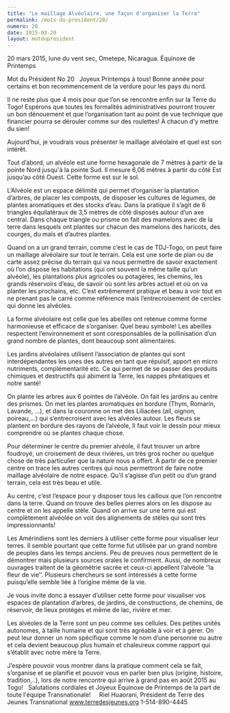```yaml
---
title: "Le maillage Alvéolaire, une façon d'organiser la Terre"
permalink: /mots-du-president/20/
numero: 20
date: 2015-03-20
layout: motdupresident
---
```

20 mars 2015, lune du vent sec, Ometepe, Nicaragua.
Équinoxe de Printemps

Mot du Président No 20
 
Joyeux Printemps à tous! Bonne année pour certains et bon recommencement de la verdure pour les pays du nord.

Il ne reste plus que 4 mois pour que l’on se rencontre enfin sur la Terre du Togo! Espérons que toutes les formalités administratives pourront trouver un bon dénouement et que l’organisation tant au point de vue technique que financier pourra se dérouler comme sur des roulettes! À chacun d’y mettre du sien!

Aujourd’hui, je voudrais vous présenter le maillage alvéolaire et quel est son intérêt.

Tout d’abord, un alvéole est une forme hexagonale de 7 mètres à partir de la pointe Nord jusqu'à la pointe Sud. Il mesure 6,06 mètres à partir du côté Est jusqu’au côté Ouest. Cette forme est sur le sol.

L’Alvéole est un espace délimité qui permet d’organiser la plantation d’arbres, de placer les composts, de disposer les cultures de légumes, de plantes aromatiques et des stocks d’eau. Dans la pratique il s’agit de 6 triangles équilatéraux de 3,5 mètres de côté disposés autour d’un axe central. Dans chaque triangle ou prisme on fait des mamelons avec de la terre dans lesquels ont plantes sur chacun des mamelons des haricots, des courges, du maïs et d’autres plantes.

Quand on a un grand terrain, comme c’est le cas de TDJ-Togo, on peut faire un maillage alvéolaire sur tout le terrain. Cela est une sorte de plan ou de carte assez précise du terrain qui va nous permettre de savoir exactement où l’on dispose les habitations (qui ont souvent la même taille qu’un alvéole), les plantations plus agricoles ou potagères, les chemins, les grands réservoirs d’eau, de savoir où sont les arbres actuel et où on va planter les prochains, etc. C’est extrêmement pratique et beau à voir tout en ne prenant pas le carré comme référence mais l’entrecroisement de cercles qui donne les alvéoles.

La forme alvéolaire est celle que les abeilles ont retenue comme forme harmonieuse et efficace de s’organiser. Quel beau symbole! Les abeilles respectent l’environnement et sont coresponsables de la pollinisation d’un grand nombre de plantes, dont beaucoup sont alimentaires.

Les jardins alvéolaires utilisent l’association de plantes qui sont interdépendantes les unes des autres en tant que répulsif, apport en micro nutriments, complémentarité etc. Ce qui permet de se passer des produits chimiques et destructifs qui abiment la Terre, les nappes phréatiques et notre santé!

On plante les arbres aux 6 pointes de l’alvéole. On fait les jardins au centre des prismes. On met les plantes aromatiques en bordure (Thym, Romarin, Lavande, …), et dans la couronne on met des Liliacées (ail, oignon, poireau,…) qui s’entrecroisent avec les alvéoles autour. Les fleurs se plantent en bordure des rayons de l’alvéole, Il faut voir le dessin pour mieux comprendre où se plantes chaque chose.

Pour déterminer le centre du premier alvéole, il faut trouver un arbre foudroyé, un croisement de deux rivières, un très gros rocher ou quelque chose de très particulier que la nature nous a offert. À partir de ce premier centre on trace les autres centres qui nous permettront de faire notre maillage alvéolaire de notre espace. Qu’il s’agisse d’un petit ou d’un grand terrain, cela est très beau et utile.

Au centre, c’est l’espace pour y disposer tous les cailloux que l’on rencontre dans la terre. Quand on trouve des belles pierres alors on les dispose au centre et on les appelle stèle. Quand on arrive sur une terre qui est complètement alvéolée on voit des alignements de stèles qui sont très impressionnants!

Les Amérindiens sont les derniers à utiliser cette forme pour visualiser leur terres. Il semble pourtant que cette forme fut utilisée par un grand nombre de peuples dans les temps anciens. Peu de preuves nous permettent de le démontrer mais plusieurs sources orales le confirment. Aussi, de nombreux ouvrages traitent de la géométrie sacrée et ceux-ci appellent l’alvéole ‘’la fleur de vie’’. Plusieurs chercheurs se sont intéressés à cette forme puisqu’elle semble liée à l’origine même de la vie.

Je vous invite donc à essayer d’utiliser cette forme pour visualiser vos espaces de plantation d’arbres, de jardins, de constructions, de chemins, de réservoir, de lieux protégés et même de lac, rivière et mer.

Les alvéoles de la Terre sont un peu comme ses cellules. Des petites unités autonomes, à taille humaine et qui sont très agréable à voir et à gérer. On peut leur donner un nom spécifique comme le nom d’une personne ou autre et cela devient beaucoup plus humain et chaleureux comme rapport qui s’établit avec notre mère la Terre.

J’espère pouvoir vous montrer dans la pratique comment cela se fait, s’organise et se planifie et pouvoir vous en parler bien plus (origine, histoire, tradition,..), lors de notre rencontre qui arrive à grand pas en août 2015 au Togo!
 
Salutations cordiales et Joyeux Équinoxe de Printemps de la part de toute l'équipe Transnationale!
 
 
Riel Huaorani,
Président de Terre des Jeunes Transnational
www.terredesjeunes.org 1-514-890-4445
 
 
